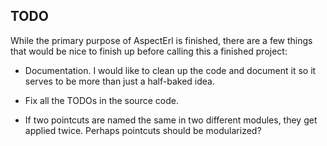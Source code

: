 ## TODO ##

While the primary purpose of AspectErl is finished, there are a few things 
that would be nice to finish up before calling this a finished project:

* Documentation. I would like to clean up the code and document it so it serves
  to be more than just a half-baked idea.

* Fix all the TODOs in the source code.

* If two pointcuts are named the same in two different modules, they get applied
  twice. Perhaps pointcuts should be modularized?
